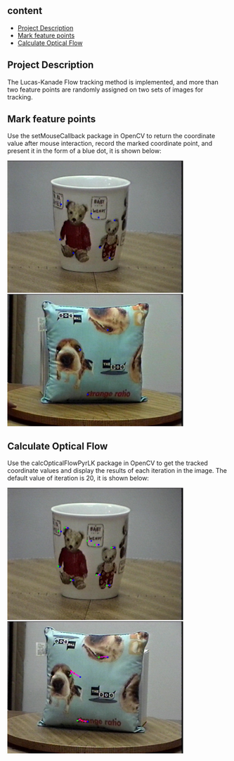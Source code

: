 ## content
- [Project Description](#project-description)
- [Mark feature points](#mark-feature-points)
- [Calculate Optical Flow](#calculate-optical-flow)
## Project Description
The Lucas-Kanade Flow tracking method is implemented, and more than two feature points are randomly assigned on two sets of images for tracking.
## Mark feature points
Use the setMouseCallback package in OpenCV to return the coordinate value after mouse interaction, record the marked coordinate point, and present it in the form of a blue dot, it is shown below:
   <p float="left">
     <img src="data/Cup_bluepoint.jpg" width=400/> <img src="data/Pillow_bluepoint.jpg" width=400/>
   </p>
   
## Calculate Optical Flow
Use the calcOpticalFlowPyrLK package in OpenCV to get the tracked coordinate values and display the results of each iteration in the image. The default value of iteration is 20, it is shown below:
   <p float="left">
     <img src="data/Cup_track.jpg" width=400/> <img src="data/Pillow_track.jpg" width=400/>
   </p>
